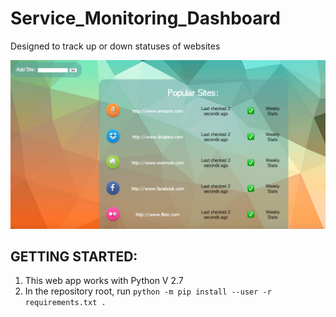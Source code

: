 # Service_Monitoring_Dashboard
Designed to track up or down statuses of websites

![Alt text](/preview.png?raw=true "Preview Screenshot")

<h2>GETTING STARTED:</h2>

1. This web app works with Python V 2.7
2. In the repository root, run ```python -m pip install --user -r requirements.txt . ```
